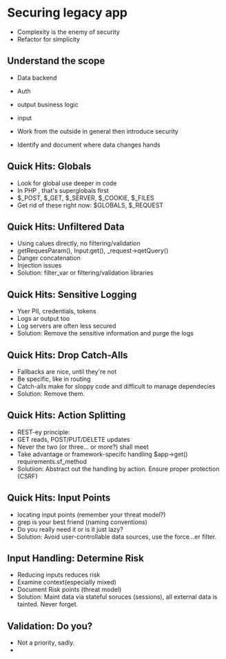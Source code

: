 # Securing legacy app

* Complexity is the enemy of security
* Refactor for simplicity

## Understand the scope
* Data backend
* Auth
* output business logic
* input

* Work from the outside in general then introduce security
* Identify and document where data changes hands

## Quick Hits: Globals
* Look for global use deeper in code
* In PHP , that's superglobals first
* $\_POST, $\_GET, $\_SERVER, $\_COOKIE, $\_FILES 
* Get rid of these right now: $GLOBALS, $\_REQUEST

## Quick Hits: Unfiltered Data
* Using calues directly, no filtering/validation
* getRequesParam(), Input:get(), _request->qetQuery()
* Danger concatenation
* Injection issues
* Solution: filter_var or filtering/validation libraries

## Quick Hits: Sensitive Logging
* Yser PII, credentials, tokens
* Logs ar output too
* Log servers are often less secured
* Solution: Remove the sensitive information and purge the logs

## Quick Hits: Drop Catch-Alls
* Fallbacks are nice, until they're not
* Be specific, like in routing
* Catch-alls make for sloppy code and difficult to manage dependecies
* Solution: Remove them.

## Quick Hits: Action Splitting
* REST-ey principle:
* GET reads, POST/PUT/DELETE updates
* Never the two (or three... or more?) shall meet
* Take advantage or framework-specifc handling $app->get() requirements.sf_method
* Solutiion: Abstract out the handling by action. Ensure proper protection (CSRF)

## Quick Hits: Input Points
* locating input points (remember your threat model?)
* grep is your best friend (naming conventions)
* Do you really need it or is it just lazy?
* Solution: Avoid user-controllable data sources, use the force...er filter.

## Input Handling: Determine Risk
* Reducing inputs reduces risk
* Examine context(especially mixed)
* Document Risk points (threat model)
* Solution: Maint data via stateful soruces (sessions), all external data is tainted. Never forget.

## Validation: Do you?
* Not a priority, sadly.
* 

